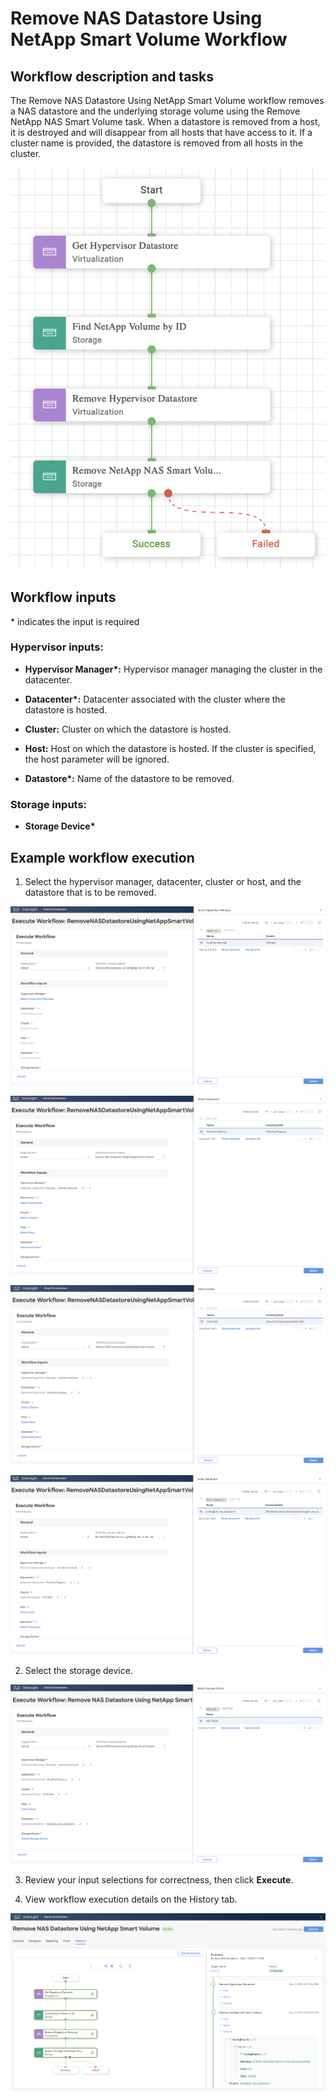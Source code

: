 # Remove NAS Datastore Using NetApp Smart Volume Workflow

## Workflow description and tasks

The Remove NAS Datastore Using NetApp Smart Volume workflow removes a
NAS datastore and the underlying storage volume using the Remove NetApp
NAS Smart Volume task. When a datastore is removed from a host, it is
destroyed and will disappear from all hosts that have access to it. If a
cluster name is provided, the datastore is removed from all hosts in the
cluster.

![](../images/RemoveNASDatastoreUsingNetAppSmartVolume/4b6d05d1bc4c0468c2f1bde9c98a4576db0af9d6.png)

## Workflow inputs
\* indicates the input is required

### Hypervisor inputs:

- **Hypervisor Manager\*:** Hypervisor manager managing the cluster in the
datacenter.

- **Datacenter\*:** Datacenter associated with the cluster where the
datastore is hosted.

- **Cluster:** Cluster on which the datastore is hosted.

- **Host:** Host on which the datastore is hosted. If the cluster is
specified, the host parameter will be ignored.

- **Datastore\*:** Name of the datastore to be removed.

### Storage inputs:

- **Storage Device\***

## Example workflow execution

1.  Select the hypervisor manager, datacenter, cluster or host, and the
    datastore that is to be removed.

![](../images/RemoveNASDatastoreUsingNetAppSmartVolume/38a3c5aac483c3df44be550d958594251ccc6a0c.png)

![](../images/RemoveNASDatastoreUsingNetAppSmartVolume/8beccebe79d4ee983a54527ef8587987305354d9.png)

![](../images/RemoveNASDatastoreUsingNetAppSmartVolume/6a97140c9dc1ccec3cffb09008639a84f5f134b5.png)

![](../images/RemoveNASDatastoreUsingNetAppSmartVolume/7e7ddd8ed0bf68c9116dc39913f1090885787f12.png)

2.  Select the storage device.

![](../images/RemoveNASDatastoreUsingNetAppSmartVolume/bb3925c8ab6a60cffcf2057b46ff123042fe9b0d.png)

3.  Review your input selections for correctness, then click **Execute**.

4.  View workflow execution details on the History tab.

![](../images/RemoveNASDatastoreUsingNetAppSmartVolume/29ee8ea2ef0e4355c8cf6a8954d4b496b7787435.png)
